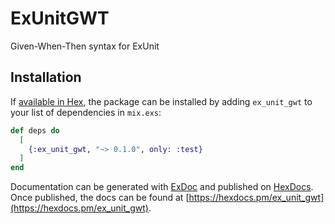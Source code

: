 # ExUnitGWT

Given-When-Then syntax for ExUnit

## Installation

If [available in Hex](https://hex.pm/docs/publish), the package can be installed
by adding `ex_unit_gwt` to your list of dependencies in `mix.exs`:

```elixir
def deps do
  [
    {:ex_unit_gwt, "~> 0.1.0", only: :test}
  ]
end
```

Documentation can be generated with [ExDoc](https://github.com/elixir-lang/ex_doc)
and published on [HexDocs](https://hexdocs.pm). Once published, the docs can
be found at [https://hexdocs.pm/ex_unit_gwt](https://hexdocs.pm/ex_unit_gwt).
